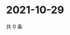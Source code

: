 # 2021-10-29

共 0 条

<!-- BEGIN WEIBO -->
<!-- 最后更新时间 Fri Oct 29 2021 20:13:11 GMT+0800 (China Standard Time) -->

<!-- END WEIBO -->
